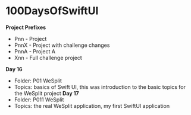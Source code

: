 # 100DaysOfSwiftUI

**Project Prefixes**
- Pnn - Project
- PnnX - Project with challenge changes
- PnnA - Project A
- Xnn - Full challenge project


**Day 16**
- Folder: P01 WeSplit 
- Topics: basics of Swift UI, this was introduction to the basic topics for the WeSplit project
**Day 17**
- Folder: P011 WeSplit 
- Topics: the real WeSplit application, my first SwiftUI application
